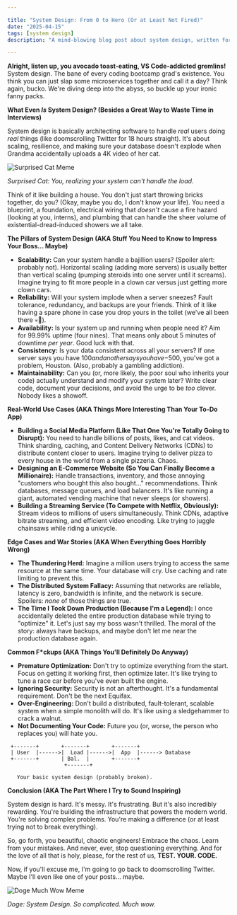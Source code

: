 ```yaml
---

title: "System Design: From 0 to Hero (Or at Least Not Fired)"
date: "2025-04-15"
tags: [system design]
description: "A mind-blowing blog post about system design, written for chaotic Gen Z engineers."

---
```


**Alright, listen up, you avocado toast-eating, VS Code-addicted gremlins!** System design. The bane of every coding bootcamp grad's existence. You think you can just slap some microservices together and call it a day? Think again, bucko. We're diving deep into the abyss, so buckle up your ironic fanny packs.

**What Even *Is* System Design? (Besides a Great Way to Waste Time in Interviews)**

System design is basically architecting software to handle *real* users doing *real* things (like doomscrolling Twitter for 18 hours straight). It's about scaling, resilience, and making sure your database doesn't explode when Grandma accidentally uploads a 4K video of her cat.

![Surprised Cat Meme](https://i.kym-cdn.com/entries/icons/original/000/027/475/Screen_Shot_2018-10-25_at_11.02.15_AM.png)

*Surprised Cat: You, realizing your system can't handle the load.*

Think of it like building a house. You don't just start throwing bricks together, do you? (Okay, maybe you do, I don't know your life). You need a blueprint, a foundation, electrical wiring that *doesn't* cause a fire hazard (looking at you, interns), and plumbing that can handle the sheer volume of existential-dread-induced showers we all take.

**The Pillars of System Design (AKA Stuff You Need to Know to Impress Your Boss... Maybe)**

*   **Scalability:** Can your system handle a bajillion users? (Spoiler alert: probably not). Horizontal scaling (adding more servers) is usually better than vertical scaling (pumping steroids into one server until it screams). Imagine trying to fit more people in a clown car versus just getting more clown cars.
*   **Reliability:** Will your system implode when a server sneezes? Fault tolerance, redundancy, and backups are your friends. Think of it like having a spare phone in case you drop yours in the toilet (we've all been there 💀🙏).
*   **Availability:** Is your system up and running when people need it? Aim for 99.99% uptime (four nines). That means only about 5 minutes of downtime *per year*. Good luck with that.
*   **Consistency:** Is your data consistent across all your servers? If one server says you have $100 and another says you have -$500, you've got a problem, Houston. (Also, probably a gambling addiction).
*   **Maintainability:** Can you (or, more likely, the poor soul who inherits your code) actually understand and modify your system later? Write clear code, document your decisions, and avoid the urge to be *too* clever. Nobody likes a showoff.

**Real-World Use Cases (AKA Things More Interesting Than Your To-Do App)**

*   **Building a Social Media Platform (Like That One You're Totally Going to Disrupt):** You need to handle billions of posts, likes, and cat videos. Think sharding, caching, and Content Delivery Networks (CDNs) to distribute content closer to users. Imagine trying to deliver pizza to every house in the world from a single pizzeria. Chaos.
*   **Designing an E-Commerce Website (So You Can Finally Become a Millionaire):** Handle transactions, inventory, and those annoying "customers who bought this also bought..." recommendations. Think databases, message queues, and load balancers. It's like running a giant, automated vending machine that never sleeps (or showers).
*   **Building a Streaming Service (To Compete with Netflix, Obviously):** Stream videos to millions of users simultaneously. Think CDNs, adaptive bitrate streaming, and efficient video encoding. Like trying to juggle chainsaws while riding a unicycle.

**Edge Cases and War Stories (AKA When Everything Goes Horribly Wrong)**

*   **The Thundering Herd:** Imagine a million users trying to access the same resource at the same time. Your database will cry. Use caching and rate limiting to prevent this.
*   **The Distributed System Fallacy:** Assuming that networks are reliable, latency is zero, bandwidth is infinite, and the network is secure. Spoilers: *none* of those things are true.
*   **The Time I Took Down Production (Because I'm a Legend):** I once accidentally deleted the entire production database while trying to "optimize" it. Let's just say my boss wasn't thrilled. The moral of the story: always have backups, and maybe don't let me near the production database again.

**Common F\*ckups (AKA Things You'll Definitely Do Anyway)**

*   **Premature Optimization:** Don't try to optimize everything from the start. Focus on getting it working first, then optimize later. It's like trying to tune a race car before you've even built the engine.
*   **Ignoring Security:** Security is not an afterthought. It's a fundamental requirement. Don't be the next Equifax.
*   **Over-Engineering:** Don't build a distributed, fault-tolerant, scalable system when a simple monolith will do. It's like using a sledgehammer to crack a walnut.
*   **Not Documenting Your Code:** Future you (or, worse, the person who replaces you) will hate you.

```ascii
 +-------+       +-------+       +-------+
 | User  |------>|  Load |------>|  App  |------> Database
 +-------+       | Bal.  |       +-------+
                  +-------+

   Your basic system design (probably broken).
```

**Conclusion (AKA The Part Where I Try to Sound Inspiring)**

System design is hard. It's messy. It's frustrating. But it's also incredibly rewarding. You're building the infrastructure that powers the modern world. You're solving complex problems. You're making a difference (or at least trying not to break everything).

So, go forth, you beautiful, chaotic engineers! Embrace the chaos. Learn from your mistakes. And never, ever, stop questioning everything. And for the love of all that is holy, please, for the rest of us, **TEST. YOUR. CODE.**

Now, if you'll excuse me, I'm going to go back to doomscrolling Twitter. Maybe I'll even like one of your posts... maybe.

![Doge Much Wow Meme](https://i.kym-cdn.com/photos/images/original/000/021/393/doge.jpg)

*Doge: System Design. So complicated. Much wow.*
